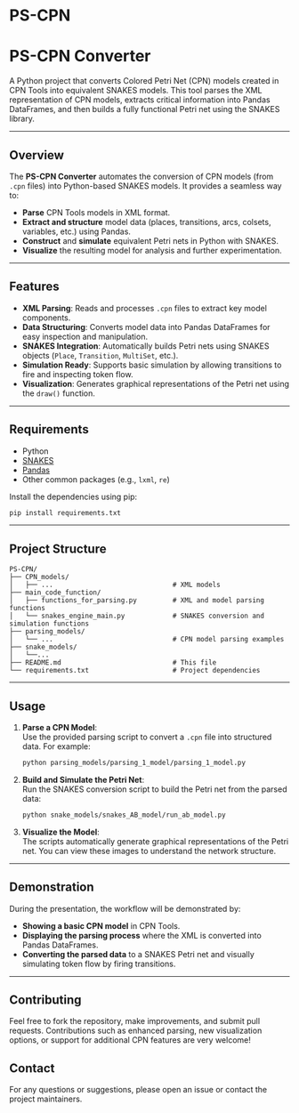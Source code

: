 # PS-CPN

# PS-CPN Converter

A Python project that converts Colored Petri Net (CPN) models created in CPN Tools into equivalent SNAKES models. This tool parses the XML representation of CPN models, extracts critical information into Pandas DataFrames, and then builds a fully functional Petri net using the SNAKES library.

---

## Overview

The **PS-CPN Converter** automates the conversion of CPN models (from `.cpn` files) into Python-based SNAKES models. It provides a seamless way to:
- **Parse** CPN Tools models in XML format.
- **Extract and structure** model data (places, transitions, arcs, colsets, variables, etc.) using Pandas.
- **Construct** and **simulate** equivalent Petri nets in Python with SNAKES.
- **Visualize** the resulting model for analysis and further experimentation.

---

## Features

- **XML Parsing**: Reads and processes `.cpn` files to extract key model components.
- **Data Structuring**: Converts model data into Pandas DataFrames for easy inspection and manipulation.
- **SNAKES Integration**: Automatically builds Petri nets using SNAKES objects (`Place`, `Transition`, `MultiSet`, etc.).
- **Simulation Ready**: Supports basic simulation by allowing transitions to fire and inspecting token flow.
- **Visualization**: Generates graphical representations of the Petri net using the `draw()` function.

---

## Requirements

- Python 
- [SNAKES](https://snakes.ibisc.univ-evry.fr/)
- [Pandas](https://pandas.pydata.org/)
- Other common packages (e.g., `lxml`, `re`)

Install the dependencies using pip:

```bash
pip install requirements.txt
```

---

## Project Structure

```
PS-CPN/
├── CPN_models/
│   ├── ...                              # XML models
├── main_code_function/
│   ├── functions_for_parsing.py         # XML and model parsing functions
│   └── snakes_engine_main.py            # SNAKES conversion and simulation functions
├── parsing_models/
│   └── ...                              # CPN model parsing examples
├── snake_models/
│   └──...
├── README.md                            # This file
└── requirements.txt                     # Project dependencies
```

---

## Usage

1. **Parse a CPN Model**:  
   Use the provided parsing script to convert a `.cpn` file into structured data. For example:

    ```bash
    python parsing_models/parsing_1_model/parsing_1_model.py
    ```

2. **Build and Simulate the Petri Net**:  
   Run the SNAKES conversion script to build the Petri net from the parsed data:

    ```bash
    python snake_models/snakes_AB_model/run_ab_model.py
    ```

3. **Visualize the Model**:  
   The scripts automatically generate graphical representations of the Petri net. You can view these images to understand the network structure.

---

## Demonstration

During the presentation, the workflow will be demonstrated by:
- **Showing a basic CPN model** in CPN Tools.
- **Displaying the parsing process** where the XML is converted into Pandas DataFrames.
- **Converting the parsed data** to a SNAKES Petri net and visually simulating token flow by firing transitions.

---

## Contributing

Feel free to fork the repository, make improvements, and submit pull requests. Contributions such as enhanced parsing, new visualization options, or support for additional CPN features are very welcome!

## Contact

For any questions or suggestions, please open an issue or contact the project maintainers.
